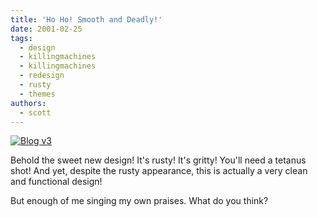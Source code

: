 ```yaml
---
title: 'Ho Ho! Smooth and Deadly!'
date: 2001-02-25
tags:
  - design
  - killingmachines
  - killingmachines
  - redesign
  - rusty
  - themes
authors:
  - scott
---
```


[![Blog v3](/images/3118927084_78ffc66959.jpg)](/site-archives/blog/v3/)

Behold the sweet new design! It's rusty! It's gritty! You'll need a tetanus shot! And yet, despite the rusty appearance, this is actually a very clean and functional design!

But enough of me singing my own praises. What do you think?
